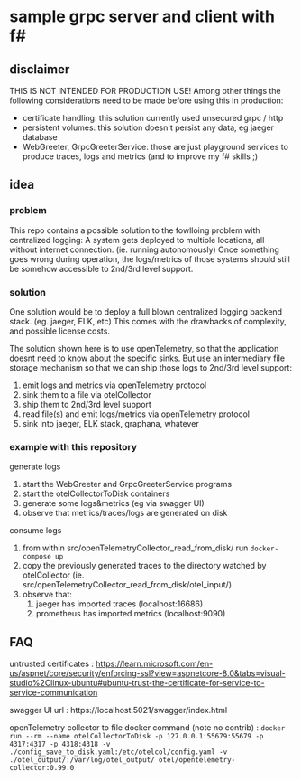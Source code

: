 # sample grpc server and client with f#

## disclaimer
THIS IS NOT INTENDED FOR PRODUCTION USE!
Among other things the following considerations need to be made before using this in production:
- certificate handling: this solution currently used unsecured grpc / http
- persistent volumes: this solution doesn't persist any data, eg jaeger database
- WebGreeter, GrpcGreeterService: those are just playground services to produce traces, logs and metrics (and to improve my f# skills ;)

## idea

### problem
This repo contains a possible solution to the fowlloing problem with centralized logging:
A system gets deployed to multiple locations, all without internet connection. (ie. running autonomously)
Once something goes wrong during operation, the logs/metrics of those systems should still be somehow accessible to 2nd/3rd level support.

### solution
One solution would be to deploy a full blown centralized logging backend stack. (eg. jaeger, ELK, etc)
This comes with the drawbacks of complexity, and possible license costs.

The solution shown here is to use openTelemetry, so that the application doesnt need to know about the specific sinks.
But use an intermediary file storage mechanism so that we can ship those logs to 2nd/3rd level support:
1. emit logs and metrics via openTelemetry protocol
2. sink them to a file via otelCollector
3. ship them to 2nd/3rd level support
4. read file(s) and emit logs/metrics via openTelemetry protocol
5. sink into jaeger, ELK stack, graphana, whatever

### example with this repository

generate logs
1. start the WebGreeter and GrpcGreeterService programs
2. start the otelCollectorToDisk containers
3. generate some logs&metrics (eg via swagger UI)
4. observe that metrics/traces/logs are generated on disk

consume logs
1. from within src/openTelemetryCollector_read_from_disk/ run ```docker-compose up```
2. copy the previously generated traces to the directory watched by otelCollector (ie. src/openTelemetryCollector_read_from_disk/otel_input/)
3. observe that:
    1. jaeger has imported traces (localhost:16686)
    2. prometheus has imported metrics (localhost:9090)


## FAQ

untrusted certificates
: https://learn.microsoft.com/en-us/aspnet/core/security/enforcing-ssl?view=aspnetcore-8.0&tabs=visual-studio%2Clinux-ubuntu#ubuntu-trust-the-certificate-for-service-to-service-communication

swagger UI url
: https://localhost:5021/swagger/index.html

openTelemetry collector to file docker command (note no contrib)
: ```docker run --rm --name otelCollectorToDisk -p 127.0.0.1:55679:55679 -p 4317:4317 -p 4318:4318 -v ./config_save_to_disk.yaml:/etc/otelcol/config.yaml -v ./otel_output/:/var/log/otel_output/ otel/opentelemetry-collector:0.99.0```


